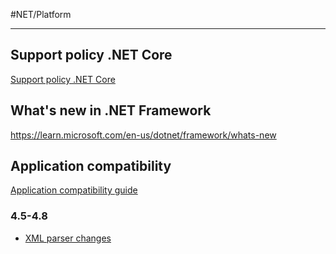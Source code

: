 #NET/Platform 

---

## Support policy .NET Core

[Support policy .NET Core](https://dotnet.microsoft.com/en-us/platform/support/policy/dotnet-core)

## What's new in .NET Framework

https://learn.microsoft.com/en-us/dotnet/framework/whats-new

## Application compatibility

[Application compatibility guide](https://learn.microsoft.com/en-us/dotnet/framework/migration-guide/application-compatibility)

### 4.5-4.8
- [XML parser changes](https://learn.microsoft.com/en-us/dotnet/framework/migration-guide/runtime/4.5-4.8#xml-parsing-changes)

